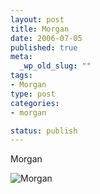 ```yaml
--- 
layout: post
title: Morgan
date: 2006-07-05
published: true
meta: 
  _wp_old_slug: ""
tags: 
- Morgan
type: post
categories:
- morgan

status: publish
---
```

Morgan

![Morgan](http://media.eick.us/2010/08/IMG_2575.jpg)